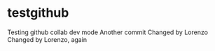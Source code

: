 testgithub
==========

Testing github collab dev mode
Another commit
Changed by Lorenzo
Changed by Lorenzo, again
